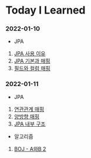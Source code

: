 # Today I Learned
### 2022-01-10
* JPA
1. [JPA 사용 이유](https://skdltm117.tistory.com/61)
2. [JPA 기본과 매핑](https://skdltm117.tistory.com/62)
3. [필드와 컬럼 매핑](https://skdltm117.tistory.com/63)

### 2022-01-11
* JPA
1. [연관관계 매핑](https://skdltm117.tistory.com/64)
2. [양방향 매핑](https://skdltm117.tistory.com/65)
3. [JPA 내부 구조](https://skdltm117.tistory.com/66)

* 알고리즘
1. [BOJ - A와B 2](https://www.acmicpc.net/problem/12919)

